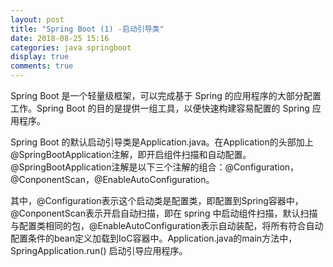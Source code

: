 ```yaml
---
layout: post
title: "Spring Boot (1) -启动引导类"
date: 2018-08-25 15:16
categories: java springboot
display: true
comments: true
---
```


  Spring Boot 是一个轻量级框架，可以完成基于 Spring 的应用程序的大部分配置工作。Spring Boot 的目的是提供一组工具，以便快速构建容易配置的 Spring 应用程序。
  
  Spring Boot 的默认启动引导类是Application.java。在Application的头部加上@SpringBootApplication注解，即开启组件扫描和自动配置。@SpringBootApplication注解是以下三个注解的组合：@Configuration，@ConponentScan，@EnableAutoConfiguration。
  
  其中，@Configuration表示这个启动类是配置类，即配置到Spring容器中，@ConponentScan表示开启自动扫描，即在 spring 中启动组件扫描，默认扫描与配置类相同的包，@EnableAutoConfiguration表示自动装配，将所有符合自动配置条件的bean定义加载到IoC容器中。Application.java的main方法中，SpringApplication.run() 启动引导应用程序。
  
